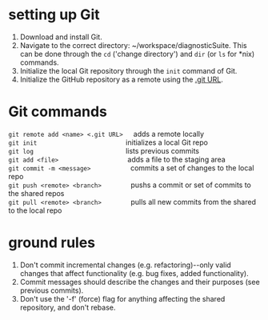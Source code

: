 # setting up Git
1. Download and install Git.
2. Navigate to the correct directory: ~/workspace/diagnosticSuite. This can be done through the `cd` ('change directory') and `dir` (or `ls` for *nix) commands.
3. Initialize the local Git repository through the `init` command of Git.
4. Initialize the GitHub repository as a remote using the [.git URL](https://github.com/sbansal21/AlcatrazDiagnosticSuite.git).

# Git commands
`git remote add <name> <.git URL>`&emsp;&ensp;adds a remote locally  
`git init`&emsp;&emsp;&emsp;&emsp;&emsp;&emsp;&emsp;&emsp;&emsp;&emsp;&emsp;&emsp;&ensp;&thinsp;initializes a local Git repo  
`git log`&emsp;&emsp;&emsp;&emsp;&emsp;&emsp;&emsp;&emsp;&emsp;&emsp;&emsp;&emsp;&emsp;&thinsp;lists previous commits  
`git add <file>`&emsp;&emsp;&emsp;&emsp;&emsp;&emsp;&emsp;&emsp;&emsp;&ensp;&thinsp;&thinsp;adds a file to the staging area  
`git commit -m <message>`&emsp;&emsp;&emsp;&emsp;&emsp;&ensp;&thinsp;commits a set of changes to the local repo  
`git push <remote> <branch>`&emsp;&emsp;&emsp;&emsp;&thinsp;pushs a commit or set of commits to the shared repos  
`git pull <remote> <branch>`&emsp;&emsp;&emsp;&emsp;&thinsp;pulls all new commits from the shared to the local repo  

# ground rules
1. Don't commit incremental changes (e.g. refactoring)--only valid changes that affect functionality (e.g. bug fixes, added functionality).
2. Commit messages should describe the changes and their purposes (see previous commits).
3. Don't use the '-f' (force) flag for anything affecting the shared repository, and don't rebase.